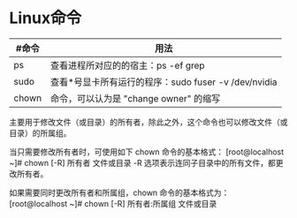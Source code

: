 Linux命令
========
#命令|用法|
----|----
ps|查看进程所对应的的宿主：ps -ef grep | '进程号'
sudo|查看*号显卡所有运行的程序：sudo fuser -v /dev/nvidia
chown| 命令，可以认为是 "change owner" 的缩写
主要用于修改文件（或目录）的所有者，除此之外，这个命令也可以修改文件（或目录）的所属组。

当只需要修改所有者时，可使用如下 chown 命令的基本格式：
[root@localhost ~]# chown [-R] 所有者 文件或目录
-R 选项表示连同子目录中的所有文件，都更改所有者。

如果需要同时更改所有者和所属组，chown 命令的基本格式为：
[root@localhost ~]# chown [-R] 所有者:所属组 文件或目录
